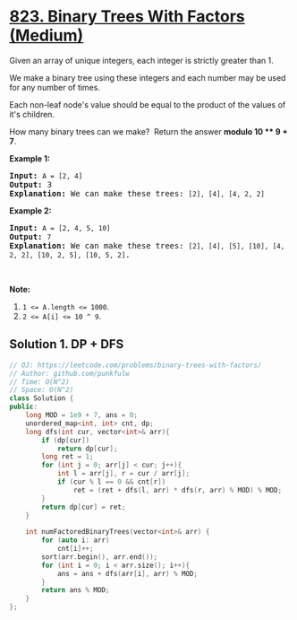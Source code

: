 # [823. Binary Trees With Factors (Medium)](https://leetcode.com/problems/binary-trees-with-factors/)

<p>Given an array of unique integers, each integer is strictly greater than 1.</p>

<p>We make a binary tree using these integers&nbsp;and each number may be used for any number of times.</p>

<p>Each non-leaf node's&nbsp;value should be equal to the product of the values of it's children.</p>

<p>How many binary trees can we make?&nbsp; Return the answer <strong>modulo 10 ** 9 + 7</strong>.</p>

<p><strong>Example 1:</strong></p>

<pre><strong>Input:</strong> <code>A = [2, 4]</code>
<strong>Output:</strong> 3
<strong>Explanation:</strong> We can make these trees: <code>[2], [4], [4, 2, 2]</code></pre>

<p><strong>Example 2:</strong></p>

<pre><strong>Input:</strong> <code>A = [2, 4, 5, 10]</code>
<strong>Output:</strong> <code>7</code>
<strong>Explanation:</strong> We can make these trees: <code>[2], [4], [5], [10], [4, 2, 2], [10, 2, 5], [10, 5, 2]</code>.</pre>

<p>&nbsp;</p>

<p><strong>Note:</strong></p>

<ol>
	<li><code>1 &lt;= A.length &lt;=&nbsp;1000</code>.</li>
	<li><code>2 &lt;=&nbsp;A[i]&nbsp;&lt;=&nbsp;10 ^ 9</code>.</li>
</ol>


## Solution 1. DP + DFS

```cpp
// OJ: https://leetcode.com/problems/binary-trees-with-factors/
// Author: github.com/punkfulw
// Time: O(N^2)
// Space: O(N^2)
class Solution {
public:
    long MOD = 1e9 + 7, ans = 0;
    unordered_map<int, int> cnt, dp;
    long dfs(int cur, vector<int>& arr){
        if (dp[cur])
            return dp[cur];
        long ret = 1;
        for (int j = 0; arr[j] < cur; j++){
            int l = arr[j], r = cur / arr[j];
            if (cur % l == 0 && cnt[r])
                ret = (ret + dfs(l, arr) * dfs(r, arr) % MOD) % MOD;
        }
        return dp[cur] = ret;
    }
    
    int numFactoredBinaryTrees(vector<int>& arr) {
        for (auto i: arr)
            cnt[i]++;
        sort(arr.begin(), arr.end());
        for (int i = 0; i < arr.size(); i++){
            ans = ans + dfs(arr[i], arr) % MOD;
        }
        return ans % MOD;
    }
};
```

